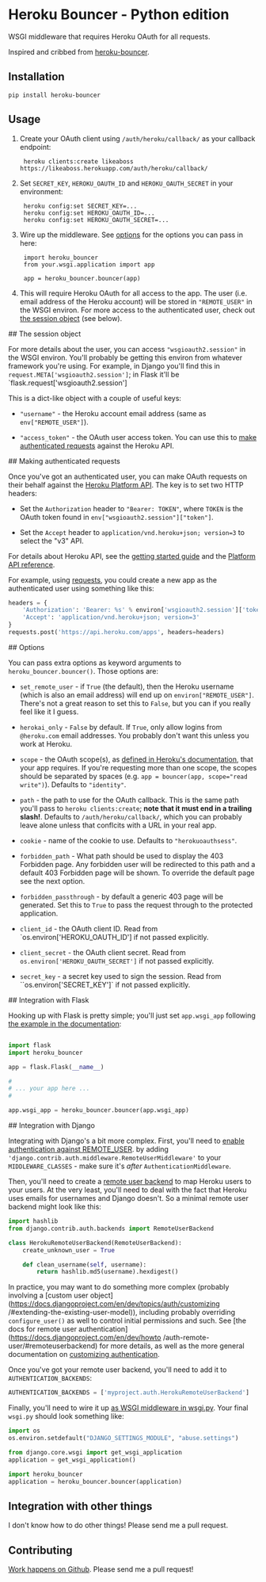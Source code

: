 # Heroku Bouncer - Python edition

WSGI middleware that requires Heroku OAuth for all requests.

Inspired and cribbed from [heroku-bouncer](https://github.com/heroku/heroku-bouncer).

## Installation

```
pip install heroku-bouncer
```

## Usage

1. Create your OAuth client using `/auth/heroku/callback/` as your callback
   endpoint:

        heroku clients:create likeaboss https://likeaboss.herokuapp.com/auth/heroku/callback/

2. Set `SECRET_KEY`, `HEROKU_OAUTH_ID` and `HEROKU_OAUTH_SECRET` in your environment:

        heroku config:set SECRET_KEY=...
        heroku config:set HEROKU_OAUTH_ID=...
        heroku config:set HEROKU_OAUTH_SECRET=...

3. Wire up the middleware. See [options](#options) for the options you can
   pass in here:

        import heroku_bouncer
        from your.wsgi.application import app

        app = heroku_bouncer.bouncer(app)

4. This will require Heroku OAuth for all access to the app. The user
   (i.e. email address of the Heroku account) will be stored in `"REMOTE_USER"`
   in the WSGI environ. For more access to the authenticated user, check
   out [the session object](#session) (see below).

<a name="session"/>
## The session object

For more details about the user, you can access `"wsgioauth2.session"` in the
WSGI environ. You'll probably be getting this environ from whatever framework
you're using. For example, in Django you'll find this in
`request.META['wsgioauth2.session']`; in Flask it'll be
`flask.request['wsgioauth2.session']

This is a dict-like object with a couple of useful keys:

* `"username"` - the Heroku account email address (same as `env["REMOTE_USER"]`).

* `"access_token"` - the OAuth user access token. You can use this to
  [make authenticated requests](#making-requests) against the Heroku API.

<a name="making-requests"/>
## Making authenticated requests

Once you've got an authenticated user, you can make OAuth requests on their
behalf against the [Heroku Platform API](https://devcenter.heroku.com/articles/platform-api-quickstart).
The key is to set two HTTP headers:

* Set the `Authorization` header to `"Bearer: TOKEN"`, where `TOKEN` is the
  OAuth token found in `env["wsgioauth2.session"]["token"]`.

* Set the `Accept` header to `application/vnd.heroku+json; version=3` to
  select the "v3" API.

For details about Heroku API, see the
[getting started guide](https://devcenter.heroku.com/articles/platform-api-quickstart)
and the [Platform API reference](https://devcenter.heroku.com/articles/platform-api-reference).

For example, using [requests](http://python-requests.org/), you could create
a new app as the authenticated user using something like this:

```python
headers = {
    'Authorization': 'Bearer: %s' % environ['wsgioauth2.session']['token'],
    'Accept': 'application/vnd.heroku+json; version=3'
}
requests.post('https://api.heroku.com/apps', headers=headers)
```

<a name="options"/>
## Options

You can pass extra options as keyword arguments to `heroku_bouncer.bouncer()`.
Those options are:

* `set_remote_user` - if `True` (the default), then the Heroku username
  (which is also an email address) will end up on `environ["REMOTE_USER"]`.
  There's not a great reason to set this to `False`, but you can if you
  really feel like it I guess.

* `herokai_only` - `False` by default. If `True`, only allow logins from
  `@heroku.com` email addresses. You probably don't want this unless you
  work at Heroku.

* `scope` - the OAuth scope(s), as [defined in Heroku's documentation](https://devcenter.heroku.com/articles/oauth#scopes),
  that your app requires. If you're requesting more than one scope, the scopes
  should be separated by spaces (e.g. `app = bouncer(app, scope="read write")`).
  Defaults to `"identity"`.

* `path` - the path to use for the OAuth callback. This is the same path you'll
  pass to `heroku clients:create`; **note that it must end in a trailing
  slash!**. Defaults to ``/auth/heroku/callback/``, which you can probably
  leave alone unless that conflcits with a URL in your real app.

* `cookie` - name of the cookie to use. Defaults to `"herokuoauthsess"`.

*  `forbidden_path` - What path should be used to display the 403 Forbidden
   page. Any forbidden user will be redirected to this path and a default 403
   Forbidden page will be shown. To override the default  page see the next
   option.

* `forbidden_passthrough` - by default a generic 403 page will be generated. Set
  this to `True` to pass the request through to the protected application.

* `client_id` - the OAuth client ID. Read from `os.environ['HEROKU_OAUTH_ID']
  if not passed explicitly.

* `client_secret` - the OAuth client secret. Read from
  `os.environ['HEROKU_OAUTH_SECRET']` if not passed explicitly.

* `secret_key` - a secret key used to sign the session. Read from
  ``os.environ['SECRET_KEY']` if not passed explicitly.

<a name="flask"/>
## Integration with Flask

Hooking up with Flask is pretty simple; you'll just set `app.wsgi_app` following
[the example in the documentation](http://flask.pocoo.org/docs/quickstart/#hooking-in-wsgi-middlewares):

```python

import flask
import heroku_bouncer

app = flask.Flask(__name__)

#
# ... your app here ...
#

app.wsgi_app = heroku_bouncer.bouncer(app.wsgi_app)
```

<a name="django"/>
## Integration with Django

Integrating with Django's a bit more complex. First, you'll need to
[enable authentication against REMOTE_USER](https://docs.djangoproject.com/en/dev/howto/auth-remote-user/).
by adding `'django.contrib.auth.middleware.RemoteUserMiddleware'`
   to your ``MIDDLEWARE_CLASSES`` - make sure it's *after*
   `AuthenticationMiddleware`.

Then, you'll need to create a [remote user backend](https://docs.djangoproject.com/en/dev/howto/auth-remote-user/#remoteuserbackend) to map Heroku users to your users. At the very least,
you'll need to deal with the fact that Heroku uses emails for usernames and
Django doesn't. So a minimal remote user backend might look like this:

```python
import hashlib
from django.contrib.auth.backends import RemoteUserBackend

class HerokuRemoteUserBackend(RemoteUserBackend):
    create_unknown_user = True

    def clean_username(self, username):
        return hashlib.md5(username).hexdigest()
```

In practice, you may want to do something more complex (probably involving a
[custom user object](https://docs.djangoproject.com/en/dev/topics/auth/customizing
/#extending-the-existing-user-model)), including probably overriding
`configure_user()` as well to control initial permissions and such. See [the
docs for remote user authentication](https://docs.djangoproject.com/en/dev/howto
/auth-remote-user/#remoteuserbackend) for more details, as well as the more
general documentation on [customizing authentication](https://docs.djangoproject.com/en/dev/topics/auth/customizing/).

Once you've got your remote user backend, you'll need to add it to
`AUTHENTICATION_BACKENDS`:

```python
AUTHENTICATION_BACKENDS = ['myproject.auth.HerokuRemoteUserBackend']
```

Finally, you'll need to wire it up [as WSGI middleware in wsgi.py](https://docs.djangoproject.com/en/dev/howto/deployment/wsgi/#applying-wsgi-middleware). Your final `wsgi.py` should look
something like:

```python
import os
os.environ.setdefault("DJANGO_SETTINGS_MODULE", "abuse.settings")

from django.core.wsgi import get_wsgi_application
application = get_wsgi_application()

import heroku_bouncer
application = heroku_bouncer.bouncer(application)
```

## Integration with other things

I don't know how to do other things! Please send me a pull request.

## Contributing

[Work happens on Github](http://github.com/heroku/heroku-bouncer-python).
Please send me a pull request!
